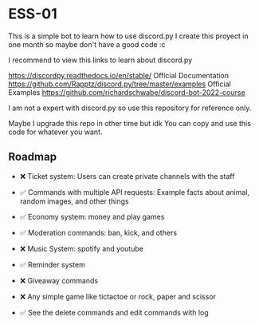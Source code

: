 # ESS-01
This is a simple bot to learn how to use discord.py
I create this proyect in one month so maybe don't have a good code :c


I recommend to view this links to learn about discord.py

https://discordpy.readthedocs.io/en/stable/ Official Documentation
https://github.com/Rapptz/discord.py/tree/master/examples Official Examples
https://github.com/richardschwabe/discord-bot-2022-course

I am not a expert with discord.py so use this repository for reference only.

Maybe I upgrade this repo in other time but idk
You can copy and use this code for whatever you want. 


## Roadmap

- ❌ Ticket system: Users can create private channels with the staff

- ✅ Commands with multiple API requests: Example facts about animal, random images, and other things

- ✅ Economy system: money and play games

- ✅ Moderation commands: ban, kick, and others

- ❌ Music System: spotify and youtube

- ✅ Reminder system

- ❌ Giveaway commands

- ❌ Any simple game like tictactoe or rock, paper and scissor

- ✅ See the delete commands and edit commands with log
